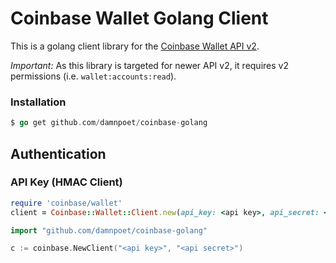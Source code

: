 # Coinbase Wallet Golang Client

This is a golang client library for the [Coinbase Wallet API v2](https://developers.coinbase.com/api/v2).

_Important:_ As this library is targeted for newer API v2, it requires v2 permissions (i.e. `wallet:accounts:read`).

### Installation

```go
$ go get github.com/damnpoet/coinbase-golang
```

## Authentication

### API Key (HMAC Client)

```ruby
require 'coinbase/wallet'
client = Coinbase::Wallet::Client.new(api_key: <api key>, api_secret: <api secret>)
```

```go
import "github.com/damnpoet/coinbase-golang"

c := coinbase.NewClient("<api key>", "<api secret>")
```

